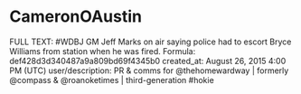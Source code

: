# CameronOAustin

FULL TEXT: #WDBJ GM Jeff Marks on air saying police had to escort Bryce Williams from station when he was fired.
Formula: def428d3d340487a9a809bd69f4345b0
created_at: August 26, 2015 4:00 PM (UTC)
user/description: PR & comms for @thehomewardway | formerly @compass & @roanoketimes | third-generation #hokie